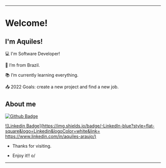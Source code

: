 ----------------------------------------------------------------------------

# Welcome!

 

## I'm Aquiles!

 

:computer: I'm Software Developer!

:house_with_garden: I’m from Brazil.

:books: I’m currently learning everything.

:outbox_tray: 2022 Goals: create a new project and find a new job.

 

## About me

[![Github Badge](https://img.shields.io/badge/-Github-000?style=flat-square&logo=Github&logoColor=white&link=https://www.linkedin.com/in/aquiles-araujo/)](https://www.linkedin.com/in/aquiles-araujo/)

[![Linkedin Badge](https://img.shields.io/badge/-LinkedIn-blue?style=flat-square&logo=Linkedin&logoColor=white&link= https://www.linkedin.com/in/aquiles-araujo/)]( https://www.linkedin.com/in/aquiles-araujo/)

- Thanks for visiting.

- Enjoy it!! o/

----------------------------------------------------------------------------------
